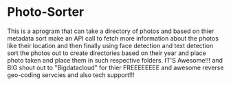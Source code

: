 # Photo-Sorter
This is a aprogram that can take a directory of photos and based on thier metadata sort make an API call to fetch more information about the photos like their location and then finally using face detection and text detection sort the photos out to create directories based on their year and place photo taken and place them in such respective folders.
IT'S Awesome!!! and BIG shout out to "Bigdatacloud" for thier FREEEEEEEE and awesome reverse geo-coding servcies and also tech support!!!
